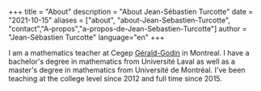 +++
title = "About"
description = "About Jean-Sébastien Turcotte"
date = "2021-10-15"
aliases = ["about", "about-Jean-Sebastien-Turcotte", "contact","A-propos","a-propos-de-Jean-Sebastien-Turcotte"]
author = "Jean-Sébastien Turcotte"
language="en"
+++

I am a mathematics teacher at Cegep [Gérald-Godin](https://www.cgodin.qc.ca/) in Montreal. I have a bachelor's degree in mathematics from Université Laval as well as a master's degree in mathematics from Université de Montréal. I've been teaching at the college level since 2012 and full time since 2015.

